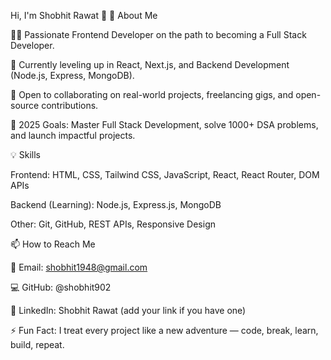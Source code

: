 Hi, I'm Shobhit Rawat 👋
🚀 About Me

👨‍💻 Passionate Frontend Developer on the path to becoming a Full Stack Developer.

🌱 Currently leveling up in React, Next.js, and Backend Development (Node.js, Express, MongoDB).

🤝 Open to collaborating on real-world projects, freelancing gigs, and open-source contributions.

🎯 2025 Goals: Master Full Stack Development, solve 1000+ DSA problems, and launch impactful projects.

💡 Skills

Frontend: HTML, CSS, Tailwind CSS, JavaScript, React, React Router, DOM APIs

Backend (Learning): Node.js, Express.js, MongoDB

Other: Git, GitHub, REST APIs, Responsive Design

📫 How to Reach Me

📧 Email: shobhit1948@gmail.com

💻 GitHub: @shobhit902

💼 LinkedIn: Shobhit Rawat
 (add your link if you have one)

⚡ Fun Fact: I treat every project like a new adventure — code, break, learn, build, repeat.

